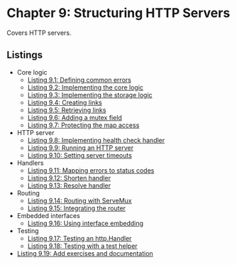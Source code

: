 # Chapter 9: Structuring HTTP Servers

Covers HTTP servers.

## Listings

- Core logic
  - [Listing 9.1: Defining common errors](01-defining-common-errors.md)
  - [Listing 9.2: Implementing the core logic](02-implementing-the-core-logic.md)
  - [Listing 9.3: Implementing the storage logic](03-implementing-the-storage-logic.md)
  - [Listing 9.4: Creating links](04-creating-links.md)
  - [Listing 9.5: Retrieving links](05-retrieving-links.md)
  - [Listing 9.6: Adding a mutex field](06-adding-a-mutex-field.md)
  - [Listing 9.7: Protecting the map access](07-protecting-the-map-access.md)
- HTTP server
  - [Listing 9.8: Implementing health check handler](08-implementing-health-check-handler.md)
  - [Listing 9.9: Running an HTTP server](09-running-an-http-server.md)
  - [Listing 9.10: Setting server timeouts](10-setting-server-timeouts.md)
- Handlers
  - [Listing 9.11: Mapping errors to status codes](11-mapping-errors-to-status-codes.md)
  - [Listing 9.12: Shorten handler](12-shorten-handler.md)
  - [Listing 9.13: Resolve handler](13-resolve-handler.md)
- Routing
  - [Listing 9.14: Routing with ServeMux](14-routing-with-servemux.md)
  - [Listing 9.15: Integrating the router](15-integrating-the-router.md)
- Embedded interfaces
  - [Listing 9.16: Using interface embedding](16-using-interface-embedding.md)
- Testing
  - [Listing 9.17: Testing an http.Handler](17-testing-an-httphandler.md)
  - [Listing 9.18: Testing with a test helper](18-testing-with-a-test-helper.md)
- [Listing 9.19: Add exercises and documentation](19-add-exercises-and-documentation.md)
